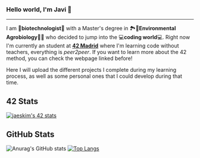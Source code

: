 ### Hello world, I'm Javi 👋
------------------------------------------------------------

I am 🦠**biotechnologist**🔬 with a Master's degree in 🏞️🍁**Environmental Agrobiology**🍂🌲 who decided to jump into the 💻**coding world**💻. Right now I'm currently an student at **[4️2 Madrid](https://www.42madrid.com/en/)** where I'm learning code without teachers, everything is *peer2peer*. If you want to learn more about the 42 method, you can check the webpage linked before!

Here I will upload the different projects I complete during my learning process, as well as some personal ones that I could develop during that time.

## 42 Stats
[![jaeskim's 42 stats](https://badge42.herokuapp.com/api/stats/javferna)](https://github.com/JaeSeoKim/badge42)

## GitHub Stats
![Anurag's GitHub stats](https://github-readme-stats.vercel.app/api?username=javiff8&show_icons=true&theme=radical)
[![Top Langs](https://github-readme-stats.vercel.app/api/top-langs/?username=javiff8&langs_count=8&theme=radical)](https://github.com/anuraghazra/github-readme-stats)

